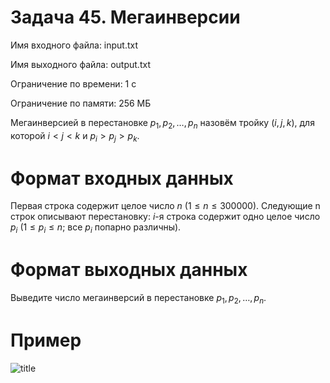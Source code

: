 # Задача 45. Мегаинверсии

Имя входного файла: input.txt

Имя выходного файла: output.txt

Ограничение по времени: 1 с

Ограничение по памяти: 256 МБ

Мегаинверсией в перестановке $p_1, p_2, …, p_n$ назовём тройку $(i, j, k)$, для которой $i < j < k$ и $p_i > p_j > p_k$.

# Формат входных данных
Первая строка содержит целое число $n$ $(1 ≤ n ≤ 300 000)$.
Следующие n строк описывают перестановку: $i$-я строка содержит одно целое число $p_i$ $(1 ≤ p_i ≤ n;$ все $p_i$ попарно различны).

# Формат выходных данных
Выведите число мегаинверсий в перестановке $p_1, p_2, …, p_n$.
# Пример

![title](https://drive.google.com/uc?export=view&id=1qa2elhl38brShgjLay4LR67PXbK8K8ME)